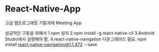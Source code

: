 # React-Native-App
고급 웹프로그래밍 기말과제
Meeting App

성공적인 구동을 위해서
1.npm 설치
2.npm install -g react-native-cli
3.Android Studio에서 실행해야 함.
4.react-native-navigation 다운그레이드 필요. npm install react-native-navigation@1.1.472 --save
